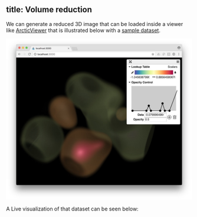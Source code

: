 title: Volume reduction
---

We can generate a reduced 3D image that can be loaded inside a viewer like [ArcticViewer](https://kitware.github.io/arctic-viewer/) that is illustrated below with a [sample dataset](/summarization/data/oscillator-volume.tgz).

![VolumeRendering](./images/image-volume.jpg)

A Live visualization of that dataset can be seen below:

<div class='volume-viewer' style='position: relative; width: 100%; height: 600px; border-radius: 5px; overflow: hidden;'></div>
<script type="text/javascript" src="/summarization/docs/three.js"></script>
<script type="text/javascript" src="/summarization/docs/viewer.js"></script>
<script type="text/javascript">
    ArcticViewer.load('/summarization/data/oscillator-volume/index.json', document.querySelector('.volume-viewer'));
</script>

